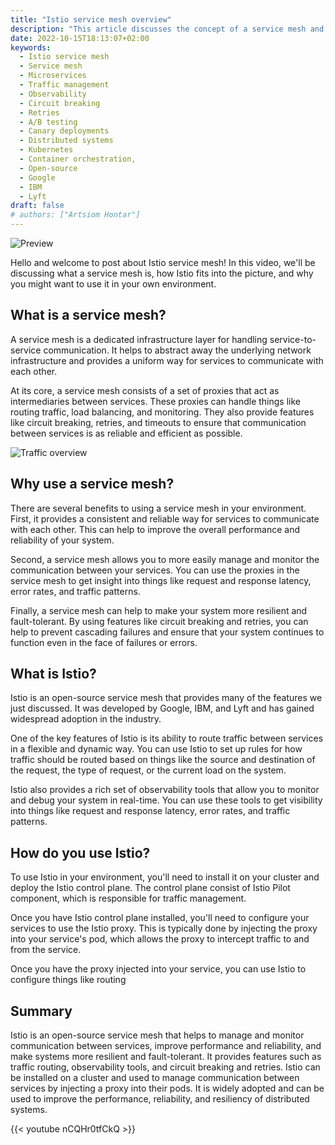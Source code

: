 ```yaml
---
title: "Istio service mesh overview"
description: "This article discusses the concept of a service mesh and how it can be used to improve the performance, reliability, and resiliency of distributed systems. A service mesh is a dedicated infrastructure layer for handling service-to-service communication, consisting of a set of proxies that act as intermediaries between services and handle tasks such as routing traffic, load balancing, and monitoring. The article explains the benefits of using a service mesh, including a consistent and reliable way for services to communicate with each other, the ability to easily manage and monitor communication between services, and the ability to make a system more resilient and fault-tolerant. The article then introduces Istio, an open-source service mesh developed by Google, IBM, and Lyft that provides features such as traffic routing, observability tools, and circuit breaking and retries. The article explains how to install and configure Istio in a cluster and use it to manage communication between services by injecting a proxy into their pods."
date: 2022-10-15T18:13:07+02:00
keywords:
  - Istio service mesh
  - Service mesh
  - Microservices
  - Traffic management
  - Observability
  - Circuit breaking
  - Retries
  - A/B testing
  - Canary deployments
  - Distributed systems
  - Kubernetes
  - Container orchestration,
  - Open-source
  - Google
  - IBM
  - Lyft
draft: false
# authors: ["Artsiom Hontar"]
---
```


![Preview](/posts/istio/preview.jpg#center)

Hello and welcome to post about Istio service mesh! In this video, we'll be discussing what a service mesh is, how Istio fits into the picture, and why you might want to use it in your own environment.

## What is a service mesh?

A service mesh is a dedicated infrastructure layer for handling service-to-service communication. It helps to abstract away the underlying network infrastructure and provides a uniform way for services to communicate with each other.

At its core, a service mesh consists of a set of proxies that act as intermediaries between services. These proxies can handle things like routing traffic, load balancing, and monitoring. They also provide features like circuit breaking, retries, and timeouts to ensure that communication between services is as reliable and efficient as possible.

![Traffic overview](/posts/istio/traffic-overview.jpg#center)

## Why use a service mesh?

There are several benefits to using a service mesh in your environment. First, it provides a consistent and reliable way for services to communicate with each other. This can help to improve the overall performance and reliability of your system.

Second, a service mesh allows you to more easily manage and monitor the communication between your services. You can use the proxies in the service mesh to get insight into things like request and response latency, error rates, and traffic patterns.

Finally, a service mesh can help to make your system more resilient and fault-tolerant. By using features like circuit breaking and retries, you can help to prevent cascading failures and ensure that your system continues to function even in the face of failures or errors.

## What is Istio?

Istio is an open-source service mesh that provides many of the features we just discussed. It was developed by Google, IBM, and Lyft and has gained widespread adoption in the industry.

One of the key features of Istio is its ability to route traffic between services in a flexible and dynamic way. You can use Istio to set up rules for how traffic should be routed based on things like the source and destination of the request, the type of request, or the current load on the system.

Istio also provides a rich set of observability tools that allow you to monitor and debug your system in real-time. You can use these tools to get visibility into things like request and response latency, error rates, and traffic patterns.

## How do you use Istio?

To use Istio in your environment, you'll need to install it on your cluster and deploy the Istio control plane. The control plane consist of Istio Pilot component, which is responsible for traffic management.

Once you have Istio control plane installed, you'll need to configure your services to use the Istio proxy. This is typically done by injecting the proxy into your service's pod, which allows the proxy to intercept traffic to and from the service.

Once you have the proxy injected into your service, you can use Istio to configure things like routing

## Summary

Istio is an open-source service mesh that helps to manage and monitor communication between services, improve performance and reliability, and make systems more resilient and fault-tolerant. It provides features such as traffic routing, observability tools, and circuit breaking and retries. Istio can be installed on a cluster and used to manage communication between services by injecting a proxy into their pods. It is widely adopted and can be used to improve the performance, reliability, and resiliency of distributed systems.

{{< youtube nCQHr0tfCkQ >}}